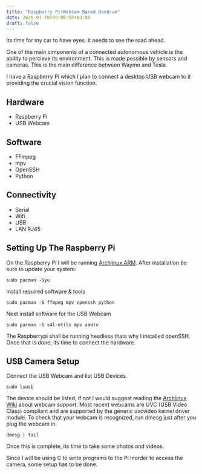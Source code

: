 ```yaml
---
title: "Raspberry Pi+Webcam Based Dashcam"
date: 2020-01-10T09:06:53+03:00
draft: false
---
```


Its time for my car to have eyes. It needs to see the road ahead.

One of the main cimponents of a connected autonomous vehicle is the
ability to percieve its environment. This is made possible by sensors
and cameras. This is the main difference between Waymo and Tesla.

I have a Raspberry Pi which I plan to connect a desktop USB webcam to
it providing the crucial vision function.

## Hardware
* Raspberry Pi
* USB Webcam

## Software
* FFmpeg
* mpv
* OpenSSH
* Python

## Connectivity
* Serial
* Wifi
* USB
* LAN RJ45

## Setting Up The Raspberry Pi

On the Raspberry Pi I will be running [Archlinux ARM](https://archlinuxarm.org/forum/index.php?sid=063f51be110fbd0238a9280f9253795b). After installation
be sure to update your system:

```
sudo pacman -Syu
```
Install required software & tools

```
sudo pacman -S ffmpeg mpv openssh python
```
Next install software for the USB Webcam

```
sudo pacman -S v4l-utils mpv xawtv
```
The Raspberrypi shall be running headless thats why I installed openSSH. Once that is done, its time to connect the hardware.

## USB Camera Setup

Connect the USB Webcam and list USB Devices.

```
sudo lsusb
```
The device should be listed, if not I would suggest reading the [Archlinux Wiki](https://wiki.archlinux.org/index.php/Webcam_setup) about webcam support.
Most recent webcams are UVC (USB Video Class) compliant and are supported by the generic uvcvideo kernel driver module. To check that your webcam is recognized, run dmesg just after you plug the webcam in.

```
dmesg | tail
```
Once this is complete, its time to take some photos and videos.

Since I will be using C to write programs to the Pi inorder to access the camera, some setup has to be done.


